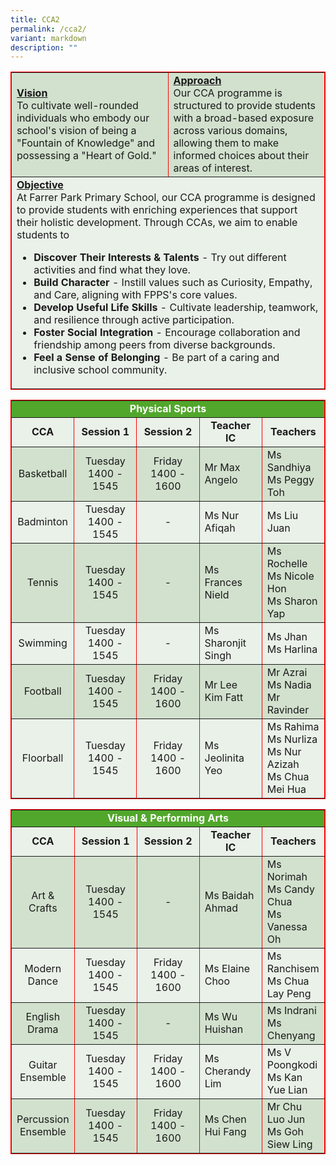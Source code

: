 ```yaml
---
title: CCA2
permalink: /cca2/
variant: markdown
description: ""
---
```

<table border="1" style="width: 100%; border-collapse: collapse; border-style: solid; border-color: red;">
<tbody>
<tr>
<td bgcolor="d2e1ce" style="width: 50%;"><span style="text-decoration: underline;"><strong>Vision</strong></span><br>
To cultivate well-rounded individuals who embody our school's vision of being a "Fountain of Knowledge" and possessing a "Heart of Gold."
</td>
<td bgcolor="d2e1ce" style="width: 50%;"><span style="text-decoration: underline;"><strong>Approach</strong></span><br>
Our CCA programme is structured to provide students with a broad-based exposure across various domains, allowing them to make informed choices about their areas of interest.
</td>
</tr>
<tr>
<td bgcolor="eaf1e9" colspan="2" style="width: 100%; border-style: solid;"><span style="text-decoration: underline;"><strong>Objective</strong></span><br>
At Farrer Park Primary School, our CCA programme is designed to provide students with enriching experiences that support their holistic development. Through CCAs, we aim to enable students to
	
* **Discover Their Interests &amp; Talents** - Try out different activities and find what they love.
* **Build Character** - Instill values such as Curiosity, Empathy, and Care, aligning with FPPS's core values. 
* **Develop Useful Life Skills** - Cultivate leadership, teamwork, and resilience through active participation. 	
* **Foster Social Integration** -  Encourage collaboration and friendship among peers from diverse backgrounds.	
* **Feel a Sense of Belonging** - Be part of a caring and inclusive school community.	
</td>
</tr>
</tbody>
</table>

<table border="1" style="width: 100%; border-collapse: collapse; border-style: solid; border-color: red;">
<tbody>
<tr>
<td bgcolor="51a72c" colspan="5" style="width: 20%; text-align: center;"><span style="color: #ffffff;"><strong>Physical Sports</strong></span></td>
</tr>
<tr bgcolor="eaf1e9">
<td style="width: 20%; text-align: center;"><strong>CCA</strong></td>
<td style="width: 20%; text-align: center;"><strong>Session 1</strong></td>
<td style="width: 20%; text-align: center;"><strong>Session 2</strong></td>
<td style="width: 20%; text-align: center;"><strong>Teacher IC</strong></td>
<td style="width: 20%; text-align: center;"><strong>Teachers</strong></td>
</tr>
<tr bgcolor="d2e1ce">
<td style="width: 20%; text-align: center; vertical-align: middle;">Basketball</td>
<td style="width: 20%; text-align: center;vertical-align: middle;">Tuesday<br>1400 - 1545</td>
<td style="width: 20%; text-align: center;vertical-align: middle;">Friday<br>1400 - 1600</td>
<td style="width: 20%; vertical-align: middle;">Mr Max Angelo</td>
<td style="width: 20%;">Ms Sandhiya<br>Ms Peggy Toh</td>
</tr>
<tr bgcolor="eaf1e9">
<td style="width: 20%; text-align: center; vertical-align: middle;">Badminton</td>
<td style="width: 20%; text-align: center;vertical-align: middle;">Tuesday<br>1400 - 1545</td>
<td style="width: 20%; text-align: center; vertical-align: middle;">-</td>
<td style="width: 20%; vertical-align: middle;">Ms Nur Afiqah</td>
<td style="width: 20%;vertical-align: middle;">Ms Liu Juan</td>
</tr>
<tr bgcolor="d2e1ce">
<td style="width: 20%; text-align: center; vertical-align: middle;">Tennis</td>
<td style="width: 20%; text-align: center;vertical-align: middle;">Tuesday<br>1400 - 1545</td>
<td style="width: 20%; text-align: center; vertical-align: middle;">-</td>
<td style="width: 20%; vertical-align: middle;">Ms Frances Nield</td>
<td style="width: 20%;vertical-align: middle;">Ms Rochelle<br>Ms Nicole Hon<br>Ms Sharon Yap</td>
</tr>
<tr bgcolor="eaf1e9">
<td style="width: 20%; text-align: center; vertical-align: middle;">Swimming</td>
<td style="width: 20%; text-align: center;vertical-align: middle;">Tuesday<br>1400 - 1545</td>
<td style="width: 20%; text-align: center; vertical-align: middle;">-</td>
<td style="width: 20%; vertical-align: middle;">Ms Sharonjit Singh</td>
<td style="width: 20%;vertical-align: middle;">Ms Jhan<br>Ms Harlina</td>
</tr>
<tr bgcolor="d2e1ce">
<td style="width: 20%; text-align: center; vertical-align: middle;">Football</td>
<td style="width: 20%; text-align: center;vertical-align: middle;">Tuesday<br>1400 - 1545</td>
<td style="width: 20%; text-align: center;vertical-align: middle;">Friday<br>1400 - 1600</td>
<td style="width: 20%; vertical-align: middle;">Mr Lee Kim Fatt</td>
<td style="width: 20%;vertical-align: middle;">Mr Azrai<br>Ms Nadia<br>Mr Ravinder</td>
</tr>
<tr bgcolor="eaf1e9">
<td style="width: 20%; text-align: center; vertical-align: middle;">Floorball</td>
<td style="width: 20%; text-align: center;vertical-align: middle;">Tuesday<br>1400 - 1545</td>
<td style="width: 20%; text-align: center;vertical-align: middle;">Friday<br>1400 - 1600</td>
<td style="width: 20%;vertical-align: middle;">Ms Jeolinita Yeo</td>
<td style="width: 20%;vertical-align: middle;">Ms Rahima<br>Ms Nurliza<br>Ms Nur Azizah<br>Ms Chua Mei Hua</td>
</tr></tbody>
</table>
<table border="1" style="width: 100%; border-collapse: collapse; border-style: solid; border-color: red;">
<tbody>
<tr>
<td bgcolor="51a72c" colspan="5" style="width: 20%; text-align: center;"><span style="color: #ffffff;"><strong>Visual &amp; Performing Arts</strong></span></td>
</tr>
<tr bgcolor="eaf1e9">
<td style="width: 20%; text-align: center;"><strong>CCA</strong></td>
<td style="width: 20%; text-align: center;"><strong>Session 1</strong></td>
<td style="width: 20%; text-align: center;"><strong>Session 2</strong></td>
<td style="width: 20%; text-align: center;"><strong>Teacher IC</strong></td>
<td style="width: 20%; text-align: center;"><strong>Teachers</strong></td>
</tr>
<tr bgcolor="d2e1ce">
<td style="width: 20%; text-align: center; vertical-align: middle;">Art &amp; Crafts</td>
<td style="width: 20%; text-align: center; vertical-align: middle;">Tuesday<br>1400 - 1545</td>
<td style="width: 20%; text-align: center; vertical-align: middle;">-</td>
<td style="width: 20%; vertical-align: middle;">Ms Baidah Ahmad</td>
<td style="width: 20%;">Ms Norimah<br>Ms Candy Chua<br>Ms Vanessa Oh</td>
</tr>
<tr bgcolor="eaf1e9">
<td style="width: 20%; text-align: center; vertical-align: middle;">Modern Dance</td>
<td style="width: 20%; text-align: center; vertical-align: middle;">Tuesday<br>1400 - 1545</td>
<td style="width: 20%; text-align: center; vertical-align: middle;">Friday<br>1400 - 1600</td>
<td style="width: 20%; vertical-align: middle;">Ms Elaine Choo</td>
<td style="width: 20%; vertical-align: middle;">Ms Ranchisem<br>Ms Chua Lay Peng</td>
</tr>
<tr bgcolor="d2e1ce">
<td style="width: 20%; text-align: center; vertical-align: middle;">English Drama</td>
<td style="width: 20%; text-align: center; vertical-align: middle;">Tuesday<br>1400 - 1545</td>
<td style="width: 20%; text-align: center; vertical-align: middle;">-</td>
<td style="width: 20%; vertical-align: middle;">Ms Wu Huishan</td>
<td style="width: 20%; vertical-align: middle;">Ms Indrani<br>Ms Chenyang</td>
</tr>
<tr bgcolor="eaf1e9">
<td style="width: 20%; text-align: center; vertical-align: middle;">Guitar Ensemble</td>
<td style="width: 20%; text-align: center; vertical-align: middle;">Tuesday<br>1400 - 1545</td>
<td style="width: 20%; text-align: center; vertical-align: middle;">Friday<br>1400 - 1600</td>
<td style="width: 20%; vertical-align: middle;">Ms Cherandy Lim</td>
<td style="width: 20%; vertical-align: middle;">Ms V Poongkodi<br>Ms Kan Yue Lian</td>
</tr>
<tr bgcolor="d2e1ce">
<td style="width: 20%; text-align: center; vertical-align: middle;">Percussion Ensemble</td>
<td style="width: 20%; text-align: center; vertical-align: middle;">Tuesday<br>1400 - 1545</td>
<td style="width: 20%; text-align: center; vertical-align: middle;">Friday<br>1400 - 1600</td>
<td style="width: 20%; vertical-align: middle;">Ms Chen Hui Fang</td>
<td style="width: 20%; vertical-align: middle;">Mr Chu Luo Jun<br>Ms Goh Siew Ling</td>
</tr>
</tbody>
</table>